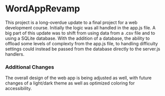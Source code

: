 # WordAppRevamp
This project is a long-overdue update to a final project for a web development course. Initially the logic was all handled in the app.js file. A big part of this update was to shift from using data from a .csv file and to using a SQLite database. With the addition of a database, the ability to offload some levels of complexty from the app.js file, to handling difficulty settings could instead be passed from the database directly to the server.js handlers. 

### Additional Changes
The overall design of the web app is being adjusted as well, with future changes of a light/dark theme as well as optimized coloring for accessibility.